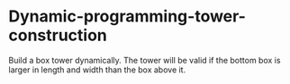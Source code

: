 # Dynamic-programming-tower-construction
Build a box tower dynamically. The tower will be valid if the bottom box is larger in length and width than the box above it.

